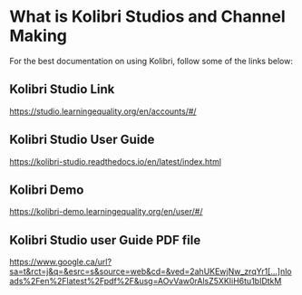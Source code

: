 # What is Kolibri Studios and Channel Making

For the best documentation on using Kolibri, follow some of the links below:

## Kolibri Studio Link

https://studio.learningequality.org/en/accounts/#/

## Kolibri Studio User Guide

https://kolibri-studio.readthedocs.io/en/latest/index.html

## Kolibri Demo

https://kolibri-demo.learningequality.org/en/user/#/

## Kolibri Studio user Guide PDF file

https://www.google.ca/url?sa=t&rct=j&q=&esrc=s&source=web&cd=&ved=2ahUKEwjNw_zrqYr1[…]nloads%2Fen%2Flatest%2Fpdf%2F&usg=AOvVaw0rAlsZ5XKIiH6tu1bIDtkM